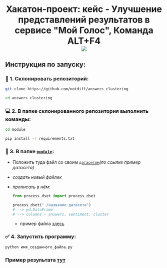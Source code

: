 <h1 align="center">Хакатон-проект: кейс - Улучшение представлений результатов в сервисе "Мой Голос", Команда ALT+F4 <div align="center"><a href="https://hacks-ai.ru/hackathons.html?eventId=969091&caseEl=1001711&tab=1"><img src="https://img.shields.io/badge/hackathon--project-d513eb"></a></div></h1>

## Инструкция по запуску:

### 💼 1.  <b>Склонировать репозиторий:</b>
   
   ```bash
   git clone https://github.com/notdiff/answers_clustering
   ```
   ```bash
   cd answers_clustering
   ```
### 💻 2.  <b>В папке склонированного репозитория выполнить команды:</b>

   ```bash
   cd module
   ```
   ```bash
   pip install -r requirements.txt
   ```
### 📂 3. <b>В папке <a href=https://github.com/notdiff/answers_clustering/tree/c84931d4abef592ed57d91f0fcd35509e4ea5565/module>`module`</a>:</b>
  - Положить туда файл со своим <a href="https://github.com/notdiff/answers_clustering/blob/c84931d4abef592ed57d91f0fcd35509e4ea5565/module/cropped.csv">`датасетом`</a><i>(по ссылке пример датасета)</i>
  - _создать новый файлик_
  - _прописать в нём_:
    
    ```python
    from process_dset import process_dset
    
    process_dset("./название датасета")
    # --> pd.DataFrame
    # --> columns - answers, sentiment, cluster
    ```
    - пример файла <a href="https://github.com/notdiff/answers_clustering/blob/3c4deda7beb36d72bf0cce8414a9816866023f63/module/test.py#L3">здесь</a>
 ### ✅ 4. <b>Запустить программу:</b>
 
  ```bash
  python имя_созданного_файла.py
  ```
### Пример результата <a href="https://github.com/notdiff/answers_clustering/blob/3c4deda7beb36d72bf0cce8414a9816866023f63/module/result.csv">тут</a>
    


